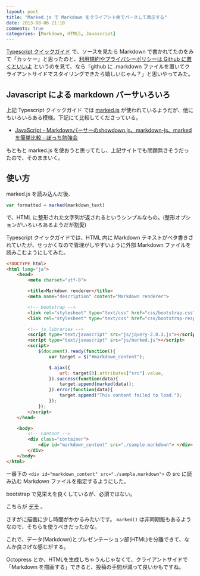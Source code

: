 ```yaml
---
layout: post
title: "Marked.js で Markdown をクライアント側でパースして表示する"
date: 2013-08-06 21:10
comments: true
categories: [Markdown, HTML5, Javascript]
---
```

[Typescript クイックガイド](http://phyzkit.net/typescript/) で、ソースを見たら Markdown で書かれてたのをみて「カッケー」と思ったのと、[利用規約やプライバシーポリシーは Github に置くといいよ](http://www.atmarkit.co.jp/ait/articles/1302/05/news091.html) というのを見て、なら「github に .markdown ファイルを置いてクライアントサイドでスタイリングできたら嬉しいじゃん？」と思いやってみた。
<!--more-->
## Javascript による markdown パーサいろいろ

上記 Typescript クイックガイド では [marked.js](https://github.com/chjj/marked) が使われているようだが、他にもいろいろある模様。下記にて比較してくださっている。

* [JavaScript - Markdownパーサーのshowdown.js、markdown-js、markedを簡単比較 - ぼっち勉強会](http://kannokanno.hatenablog.com/entry/2013/06/19/132042)

もともと marked.js を使おうと思ってたし、上記サイトでも問題無さそうだったので、そのままいく。

## 使い方

marked.js を読み込んだ後、

```js 
var formatted = marked(markdown_text)
```
で、HTML に整形された文字列が返されるというシンプルなもの。(整形オプションがいろいろあるようだが割愛)

Typescript クイックガイドでは、HTML 内に Markdown テキストがベタ書きされていたが、せっかくなので管理がしやすいように外部 Markdown ファイルを読みこむようにしてみた。

```html md_renderer.html
<!DOCTYPE html>
<html lang="ja">
    <head>
        <meta charset="utf-8">

        <title>Markdown renderer</title>
        <meta name="description" content="Markdown renderer">

        <!-- bootstrap -->
        <link rel="stylesheet" type="text/css" href="css/bootstrap.css" rel="stylesheet">
        <link rel="stylesheet" type="text/css" href="css/bootstrap-responsive.css" rel="stylesheet">

        <!-- js libraries -->
        <script type="text/javascript" src="js/jquery-2.0.3.js"></script>
        <script type="text/javascript" src="js/marked.js"></script>
        <script>
            $(document).ready(function(){
                var target = $("#markdown_content");

                $.ajax({
                    url: target[0].attributes["src"].value,
                }).success(function(data){
                    target.append(marked(data));
                }).error(function(data){
                    target.append("This content failed to load.");
                });
            });
        </script>
    </head>

    <body>
        <!-- Content -->
        <div class="container">
            <div id="markdown_content" src="./sample.markdown"> </div>
        </div>
    </body>
</html>
```

一番下の ```<div id="markdown_content" src="./sample.markdown">``` の src に読み込む Markdown ファイルを指定するようにした。

bootstrap で見栄えを良くしているが、必須ではない。

こちらが [デモ](https://dl.dropboxusercontent.com/u/264530/qiita/md_renderer/md_renderer.html) 。

さすがに描画に少し時間がかかるみたいです。
``marked()`` は非同期版もあるようなので、そちらを使うべきだったかな。

これで、データ(Markdown)とプレゼンテーション部(HTML)を分離できて、なんか良さげな感じがする。

Octopress とか、HTMLを生成しちゃうんじゃなくて、クライアントサイドで 「Markdown を描画する」できると、投稿の手間が減って良いかもですね。